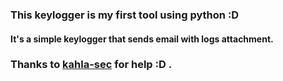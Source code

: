 ### This keylogger is my first tool using python :D
#### It's a simple keylogger that sends email with logs attachment.
### Thanks to [kahla-sec](https://github.com/kahla-sec) for help :D .

